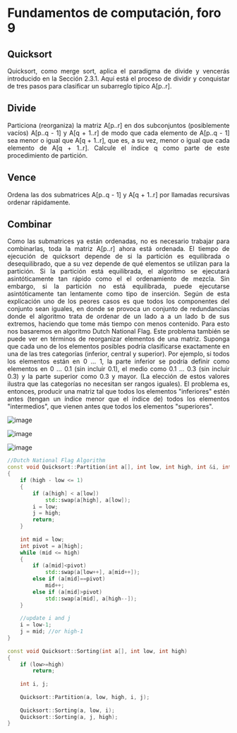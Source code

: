﻿# Fundamentos de computación, foro 9
 
 ## Quicksort
 
<p  align="justify">
Quicksort, como merge sort, aplica el paradigma de divide y vencerás introducido en la Sección 2.3.1. Aquí está el proceso de dividir y conquistar de tres pasos para clasificar un subarreglo típico A[p..r].
<p>

## Divide

<p  align="justify">
Particiona (reorganiza) la matriz A[p..r] en dos subconjuntos (posiblemente vacíos) A[p..q - 1]  y A[q + 1..r] de modo que cada elemento de A[p..q - 1] sea menor o igual que A[q + 1..r], que es, a su vez, menor o igual que cada elemento de A[q + 1..r]. Calcule el índice q como parte de este procedimiento de partición.
<p>
 
## Vence
  
<p  align="justify">
Ordena las dos submatrices A[p..q - 1] y A[q + 1..r] por llamadas recursivas ordenar rápidamente. 
<p>

## Combinar

<p  align="justify">
Como las submatrices ya están ordenadas, no es necesario trabajar para combinarlas, toda la matriz A[p..r] ahora está ordenada.
El tiempo de ejecución de quicksort depende de si la partición es equilibrada o desequilibrado, que a su vez depende de qué elementos se utilizan para la partición. Si la partición está equilibrada, el algoritmo se ejecutará asintóticamente tan rápido como el el ordenamiento de mezcla. Sin embargo, si la partición no está equilibrada, puede ejecutarse asintóticamente tan lentamente como tipo de inserción. 
Según de esta explicación uno de los peores casos es que todos los componentes del conjunto sean iguales, en donde se provoca un conjunto de redundancias donde el algoritmo trata de ordenar de un lado a a un lado b de sus extremos, haciendo que tome más tiempo con menos contenido. Para esto nos basaremos en algoritmo Dutch National Flag.
Este problema también se puede ver en términos de reorganizar elementos de una matriz. Suponga que cada uno de los elementos posibles podría clasificarse exactamente en una de las tres categorías (inferior, central y superior). Por ejemplo, si todos los elementos están en 0 ... 1, la parte inferior se podría definir como elementos en 0 ... 0.1 (sin incluir 0.1), el medio como 0.1 ... 0.3 (sin incluir 0.3) y la parte superior como 0.3 y mayor. (La elección de estos valores ilustra que las categorías no necesitan ser rangos iguales). El problema es, entonces, producir una matriz tal que todos los elementos "inferiores" estén antes (tengan un índice menor que el índice de) todos los elementos "intermedios", que vienen antes que todos los elementos "superiores".
<p>
 
 ![image](https://user-images.githubusercontent.com/6539267/65395079-e1601680-dd4a-11e9-89af-8418e5a88d4c.png)

 ![image](https://user-images.githubusercontent.com/6539267/65395088-f63caa00-dd4a-11e9-8200-a7773b663ebc.png)

![image](https://user-images.githubusercontent.com/6539267/65395091-ff2d7b80-dd4a-11e9-9553-13d192d59348.png)


```c++
//Dutch National Flag Algorithm 
const void Quicksort::Partition(int a[], int low, int high, int &i, int &j) 
{ 
    if (high - low <= 1) 
    { 
        if (a[high] < a[low]) 
            std::swap(a[high], a[low]); 
        i = low; 
        j = high; 
        return; 
    } 
  
    int mid = low; 
    int pivot = a[high]; 
    while (mid <= high) 
    { 
        if (a[mid]<pivot) 
            std::swap(a[low++], a[mid++]); 
        else if (a[mid]==pivot) 
            mid++; 
        else if (a[mid]>pivot) 
            std::swap(a[mid], a[high--]); 
    } 
  
    //update i and j 
    i = low-1; 
    j = mid; //or high-1 
} 
  
const void Quicksort::Sorting(int a[], int low, int high) 
{ 
    if (low>=high) 
        return; 
  
    int i, j; 
  
    Quicksort::Partition(a, low, high, i, j); 
  
    Quicksort::Sorting(a, low, i); 
    Quicksort::Sorting(a, j, high); 
} 
```
